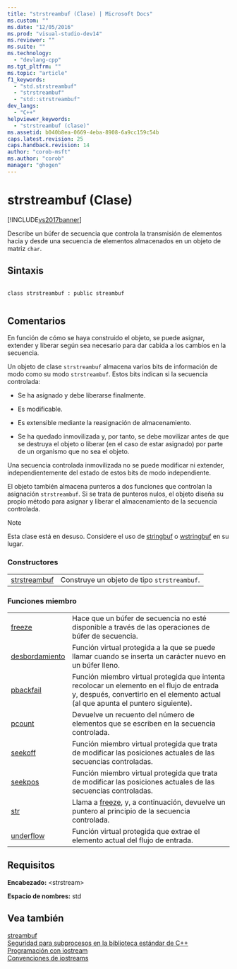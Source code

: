 ```yaml
---
title: "strstreambuf (Clase) | Microsoft Docs"
ms.custom: ""
ms.date: "12/05/2016"
ms.prod: "visual-studio-dev14"
ms.reviewer: ""
ms.suite: ""
ms.technology: 
  - "devlang-cpp"
ms.tgt_pltfrm: ""
ms.topic: "article"
f1_keywords: 
  - "std.strstreambuf"
  - "strstreambuf"
  - "std::strstreambuf"
dev_langs: 
  - "C++"
helpviewer_keywords: 
  - "strstreambuf (clase)"
ms.assetid: b040b8ea-0669-4eba-8908-6a9cc159c54b
caps.latest.revision: 25
caps.handback.revision: 14
author: "corob-msft"
ms.author: "corob"
manager: "ghogen"
---
```

# strstreambuf (Clase)
[!INCLUDE[vs2017banner](../assembler/inline/includes/vs2017banner.md)]

Describe un búfer de secuencia que controla la transmisión de elementos hacia y desde una secuencia de elementos almacenados en un objeto de matriz `char`.  
  
## Sintaxis  
  
```  
  
class strstreambuf : public streambuf  
  
```  
  
## Comentarios  
 En función de cómo se haya construido el objeto, se puede asignar, extender y liberar según sea necesario para dar cabida a los cambios en la secuencia.  
  
 Un objeto de clase `strstreambuf` almacena varios bits de información de modo como su modo `strstreambuf`. Estos bits indican si la secuencia controlada:  
  
-   Se ha asignado y debe liberarse finalmente.  
  
-   Es modificable.  
  
-   Es extensible mediante la reasignación de almacenamiento.  
  
-   Se ha quedado inmovilizada y, por tanto, se debe movilizar antes de que se destruya el objeto o liberar \(en el caso de estar asignado\) por parte de un organismo que no sea el objeto.  
  
 Una secuencia controlada inmovilizada no se puede modificar ni extender, independientemente del estado de estos bits de modo independiente.  
  
 El objeto también almacena punteros a dos funciones que controlan la asignación `strstreambuf`. Si se trata de punteros nulos, el objeto diseña su propio método para asignar y liberar el almacenamiento de la secuencia controlada.  
  
> [!NOTE]
>  Esta clase está en desuso. Considere el uso de [stringbuf](../Topic/stringbuf.md) o [wstringbuf](../Topic/wstringbuf.md) en su lugar.  
  
### Constructores  
  
|||  
|-|-|  
|[strstreambuf](../Topic/strstreambuf::strstreambuf.md)|Construye un objeto de tipo `strstreambuf`.|  
  
### Funciones miembro  
  
|||  
|-|-|  
|[freeze](../Topic/strstreambuf::freeze.md)|Hace que un búfer de secuencia no esté disponible a través de las operaciones de búfer de secuencia.|  
|[desbordamiento](../Topic/strstreambuf::overflow.md)|Función virtual protegida a la que se puede llamar cuando se inserta un carácter nuevo en un búfer lleno.|  
|[pbackfail](../Topic/strstreambuf::pbackfail.md)|Función miembro virtual protegida que intenta recolocar un elemento en el flujo de entrada y, después, convertirlo en el elemento actual \(al que apunta el puntero siguiente\).|  
|[pcount](../Topic/strstreambuf::pcount.md)|Devuelve un recuento del número de elementos que se escriben en la secuencia controlada.|  
|[seekoff](../Topic/strstreambuf::seekoff.md)|Función miembro virtual protegida que trata de modificar las posiciones actuales de las secuencias controladas.|  
|[seekpos](../Topic/strstreambuf::seekpos.md)|Función miembro virtual protegida que trata de modificar las posiciones actuales de las secuencias controladas.|  
|[str](../Topic/strstreambuf::str.md)|Llama a [freeze](../Topic/strstreambuf::freeze.md), y, a continuación, devuelve un puntero al principio de la secuencia controlada.|  
|[underflow](../Topic/strstreambuf::underflow.md)|Función virtual protegida que extrae el elemento actual del flujo de entrada.|  
  
## Requisitos  
 **Encabezado:** \<strstream\>  
  
 **Espacio de nombres:** std  
  
## Vea también  
 [streambuf](../Topic/streambuf.md)   
 [Seguridad para subprocesos en la biblioteca estándar de C\+\+](../standard-library/thread-safety-in-the-cpp-standard-library.md)   
 [Programación con iostream](../standard-library/iostream-programming.md)   
 [Convenciones de iostreams](../standard-library/iostreams-conventions.md)